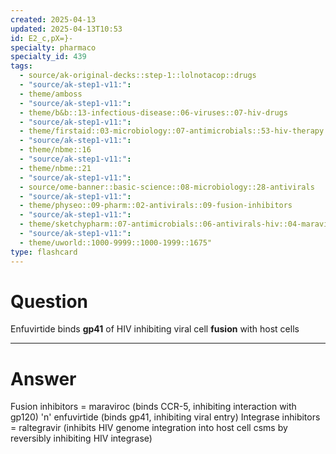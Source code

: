 ```yaml
---
created: 2025-04-13
updated: 2025-04-13T10:53
id: E2_c,pX=}-
specialty: pharmaco
specialty_id: 439
tags:
  - source/ak-original-decks::step-1::lolnotacop::drugs
  - "source/ak-step1-v11:": 
  - theme/amboss
  - "source/ak-step1-v11:": 
  - theme/b&b::13-infectious-disease::06-viruses::07-hiv-drugs
  - "source/ak-step1-v11:": 
  - theme/firstaid::03-microbiology::07-antimicrobials::53-hiv-therapy
  - "source/ak-step1-v11:": 
  - theme/nbme::16
  - "source/ak-step1-v11:": 
  - theme/nbme::21
  - "source/ak-step1-v11:": 
  - source/ome-banner::basic-science::08-microbiology::28-antivirals
  - "source/ak-step1-v11:": 
  - theme/physeo::09-pharm::02-antivirals::09-fusion-inhibitors
  - "source/ak-step1-v11:": 
  - theme/sketchypharm::07-antimicrobials::06-antivirals-hiv::04-maraviroc,-fusion-inhibitors,-integrase-inhibitors
  - "source/ak-step1-v11:": 
  - theme/uworld::1000-9999::1000-1999::1675"
type: flashcard
---
```


# Question
Enfuvirtide binds **gp41** of HIV inhibiting viral cell **fusion** with host cells

---

# Answer
Fusion inhibitors = maraviroc (binds CCR-5, inhibiting interaction with gp120) 'n' enfuvirtide (binds gp41, inhibiting viral entry)  Integrase inhibitors = raltegravir (inhibits HIV genome integration into host cell csms by reversibly inhibiting HIV integrase)